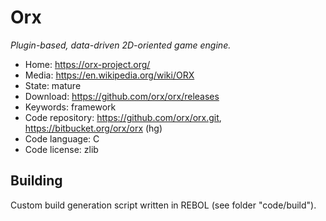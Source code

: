 # Orx

_Plugin-based, data-driven 2D-oriented game engine._

- Home: https://orx-project.org/
- Media: https://en.wikipedia.org/wiki/ORX
- State: mature
- Download: https://github.com/orx/orx/releases
- Keywords: framework
- Code repository: https://github.com/orx/orx.git, https://bitbucket.org/orx/orx (hg)
- Code language: C
- Code license: zlib

## Building

Custom build generation script written in REBOL (see folder "code/build").

